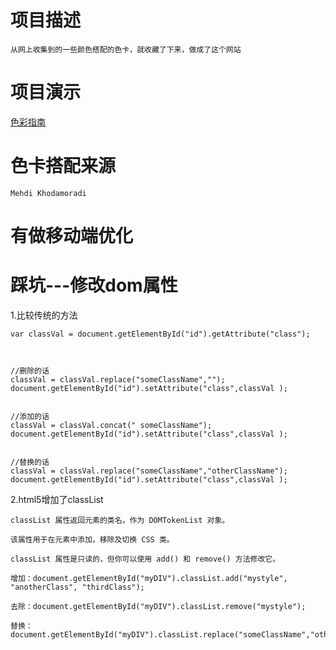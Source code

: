 # 项目描述
    从网上收集到的一些颜色搭配的色卡，就收藏了下来，做成了这个网站

# 项目演示

[色彩指南](https://shuaxindiary.github.io/colorGuide/)

# 色卡搭配来源
    Mehdi Khodamoradi 

# 有做移动端优化

# 踩坑---修改dom属性

1.比较传统的方法

    var classVal = document.getElementById("id").getAttribute("class");

    

    //删除的话
    classVal = classVal.replace("someClassName","");
    document.getElementById("id").setAttribute("class",classVal );


    //添加的话
    classVal = classVal.concat(" someClassName");
    document.getElementById("id").setAttribute("class",classVal );


    //替换的话
    classVal = classVal.replace("someClassName","otherClassName");
    document.getElementById("id").setAttribute("class",classVal );

 

2.html5增加了classList

    classList 属性返回元素的类名，作为 DOMTokenList 对象。

    该属性用于在元素中添加，移除及切换 CSS 类。

    classList 属性是只读的，但你可以使用 add() 和 remove() 方法修改它。

    增加：document.getElementById("myDIV").classList.add("mystyle", "anotherClass", "thirdClass");

    去除：document.getElementById("myDIV").classList.remove("mystyle");

    替换：document.getElementById("myDIV").classList.replace("someClassName","otherClassName");